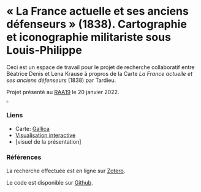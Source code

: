 # « La France actuelle et ses anciens défenseurs » (1838). Cartographie et iconographie militariste sous Louis-Philippe 

Ceci est un espace de travail pour le projet de recherche collaboratif entre Béatrice Denis et Lena Krause à propros de la Carte *La France actuelle et ses anciens défenseurs* (1838) par Tardieu.

Projet présenté au [RAA19](https://raa19.com/2021/10/31/la-france-actuelle/) le 20 janvier 2022.

<img src="/home/lmk/Documents/carte1838/img/Carte1838_details/Top_ColonneAusterlitz.png" style="zoom: 33%;" />


### Liens 
- Carte: [Gallica](https://gallica.bnf.fr/ark:/12148/btv1b53083503z)
- [Visualisation interactive](https://lenamk.site/carte1838/viz/carteInteractive_Web/)
- [visuel de la présentation]

### Références
La recherche effectuée est en ligne sur [Zotero](https://www.zotero.org/groups/4298276/carte1838/library).

Le code est disponible sur [Github](https://github.com/lenaMK/carte1838).